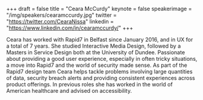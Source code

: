 +++
draft = false
title = "Ceara McCurdy"
keynote = false
speakerimage = "/img/speakers/cearamccurdy.jpg"
twitter = "https://twitter.com/CearaNissa"
linkedin = "https://www.linkedin.com/in/cearamccurdy/"
+++

Ceara has worked with Rapid7 in Belfast since January 2016, and in UX for a total of 7 years. She studied Interactive Media Design, followed by a Masters in Service Design both at the University of Dundee. Passionate about providing a good user experience, especially in often tricky situations, a move into Rapid7 and the world of security made sense. As part of the Rapid7 design team Ceara helps tackle problems involving large quantities of data, security breach alerts and providing consistent experiences across product offerings. In previous roles she has worked in the world of American healthcare and advised on accessibility.